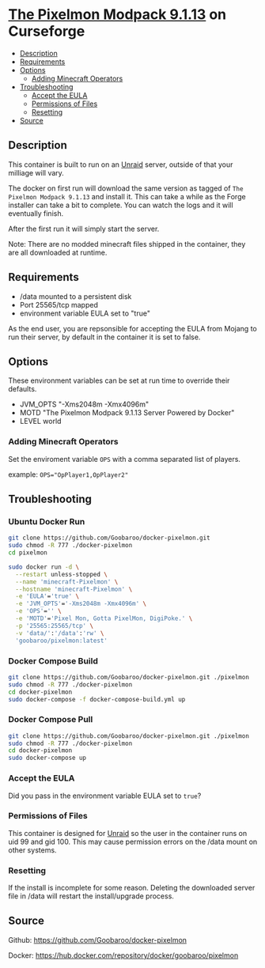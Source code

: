 # [The Pixelmon Modpack 9.1.13](https://www.curseforge.com/minecraft/modpacks/the-pixelmon-modpack) on Curseforge

<!-- toc -->

- [Description](#description)
- [Requirements](#requirements)
- [Options](#options)
  * [Adding Minecraft Operators](#adding-minecraft-operators)
- [Troubleshooting](#troubleshooting)
  * [Accept the EULA](#accept-the-eula)
  * [Permissions of Files](#permissions-of-files)
  * [Resetting](#resetting)
- [Source](#source)

<!-- tocstop -->

## Description

This container is built to run on an [Unraid](https://unraid.net) server, outside of that your milliage will vary.

The docker on first run will download the same version as tagged of `The Pixelmon Modpack 9.1.13` and install it.  This can take a while as the Forge installer can take a bit to complete.  You can watch the logs and it will eventually finish.

After the first run it will simply start the server.

Note: There are no modded minecraft files shipped in the container, they are all downloaded at runtime.

## Requirements

* /data mounted to a persistent disk
* Port 25565/tcp mapped
* environment variable EULA set to "true"

As the end user, you are repsonsible for accepting the EULA from Mojang to run their server, by default in the container it is set to false.

## Options

These environment variables can be set at run time to override their defaults.

* JVM_OPTS "-Xms2048m -Xmx4096m"
* MOTD "The Pixelmon Modpack 9.1.13 Server Powered by Docker"
* LEVEL world

### Adding Minecraft Operators

Set the enviroment variable `OPS` with a comma separated list of players.

example:
`OPS="OpPlayer1,OpPlayer2"`

## Troubleshooting
### Ubuntu Docker Run
```sh
git clone https://github.com/Goobaroo/docker-pixelmon.git
sudo chmod -R 777 ./docker-pixelmon
cd pixelmon

sudo docker run -d \
  --restart unless-stopped \
  --name 'minecraft-Pixelmon' \
  --hostname 'minecraft-Pixelmon' \
  -e 'EULA'='true' \
  -e 'JVM_OPTS'='-Xms2048m -Xmx4096m' \
  -e 'OPS'='' \
  -e 'MOTD'='Pixel Mon, Gotta PixelMon, DigiPoke.' \
  -p '25565:25565/tcp' \
  -v 'data/':'/data':'rw' \
  'goobaroo/pixelmon:latest'
```
### Docker Compose Build
```sh
git clone https://github.com/Goobaroo/docker-pixelmon.git ./pixelmon
sudo chmod -R 777 ./docker-pixelmon
cd docker-pixelmon
sudo docker-compose -f docker-compose-build.yml up
```
### Docker Compose Pull
```sh
git clone https://github.com/Goobaroo/docker-pixelmon.git ./pixelmon
sudo chmod -R 777 ./docker-pixelmon
cd docker-pixelmon
sudo docker-compose up
```


### Accept the EULA
Did you pass in the environment variable EULA set to `true`?

### Permissions of Files
This container is designed for [Unraid](https://unraid.net) so the user in the container runs on uid 99 and gid 100.  This may cause permission errors on the /data mount on other systems.

### Resetting
If the install is incomplete for some reason.  Deleting the downloaded server file in /data will restart the install/upgrade process.

## Source
Github: https://github.com/Goobaroo/docker-pixelmon

Docker: https://hub.docker.com/repository/docker/goobaroo/pixelmon
